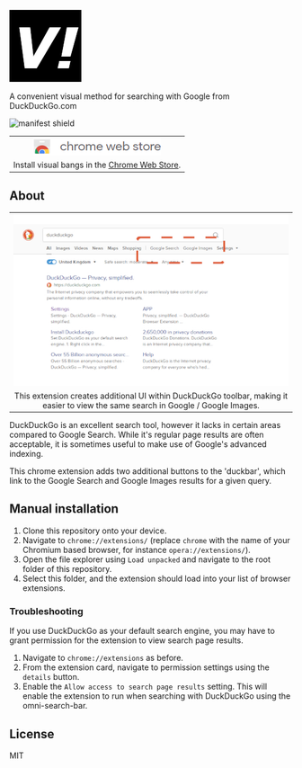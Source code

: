 ![visual bangs](data/img/icon128.png "visual bangs")

 A convenient visual method for searching with Google from DuckDuckGo.com

![manifest shield](https://img.shields.io/badge/Chrome%20Manifest-v3-blue, "manifest shield")

| |
|:---:|
| ![chrome web store](github/images/chromewebstore_logo.png "chrome web store") |
| Install visual bangs in the [Chrome Web Store](https://chrome.google.com/webstore/detail/visual-bangs/bgicbfaijceafnnmofklhhdjknakkpke). |

## About
| |
|:---:|
| ![example UI](github/images/chromewebstore.jpg "example UI") |
| This extension creates additional UI within DuckDuckGo toolbar, making it easier to view the same search in Google / Google Images. |

DuckDuckGo is an excellent search tool, however it lacks in certain areas compared to Google Search. While it's regular page results are often acceptable, it is sometimes useful to make use of Google's advanced indexing. 

This chrome extension adds two additional buttons to the 'duckbar', which  link to the Google Search and Google Images results for a given query. 

## Manual installation
1. Clone this repository onto your device.
2. Navigate to `chrome://extensions/` (replace `chrome` with the name of your Chromium based browser, for instance `opera://extensions/`).
3. Open the file explorer using `Load unpacked` and navigate to the root folder of this repository. 
4. Select this folder, and the extension should load into your list of browser extensions.

### Troubleshooting
If you use DuckDuckGo as your default search engine, you may have to grant permission for the extension to view search page results.

1. Navigate to `chrome://extensions` as before.
2. From the extension card, navigate to permission settings using the `details` button.
3. Enable the `Allow access to search page results` setting. This will enable the extension to run when searching with DuckDuckGo using the omni-search-bar.

## License
MIT